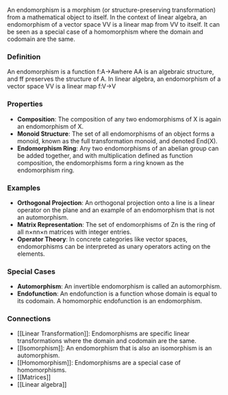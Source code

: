 An endomorphism is a morphism (or structure-preserving transformation) from a mathematical object to itself. In the context of linear algebra, an endomorphism of a vector space VV is a linear map from VV to itself. It can be seen as a special case of a homomorphism where the domain and codomain are the same.

### Definition

An endomorphism is a function f:A→Awhere AA is an algebraic structure, and ff preserves the structure of A. In linear algebra, an endomorphism of a vector space VV is a linear map f:V→V

### Properties

- **Composition**: The composition of any two endomorphisms of X is again an endomorphism of X.
- **Monoid Structure**: The set of all endomorphisms of an object forms a monoid, known as the full transformation monoid, and denoted End(X).
- **Endomorphism Ring**: Any two endomorphisms of an abelian group can be added together, and with multiplication defined as function composition, the endomorphisms form a ring known as the endomorphism ring.

### Examples

- **Orthogonal Projection**: An orthogonal projection onto a line is a linear operator on the plane and an example of an endomorphism that is not an automorphism.
- **Matrix Representation**: The set of endomorphisms of Zn is the ring of all n×nn×n matrices with integer entries.
- **Operator Theory**: In concrete categories like vector spaces, endomorphisms can be interpreted as unary operators acting on the elements.

### Special Cases

- **Automorphism**: An invertible endomorphism is called an automorphism.
- **Endofunction**: An endofunction is a function whose domain is equal to its codomain. A homomorphic endofunction is an endomorphism.

### Connections

- [[Linear Transformation]]: Endomorphisms are specific linear transformations where the domain and codomain are the same.
- [[Isomorphism]]: An endomorphism that is also an isomorphism is an automorphism.
- [[Homomorphism]]: Endomorphisms are a special case of homomorphisms.
- [[Matrices]]
- [[Linear algebra]]
